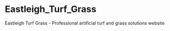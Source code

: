 # Eastleigh_Turf_Grass
Eastleigh Turf Grass - Professional artificial turf and grass solutions website
